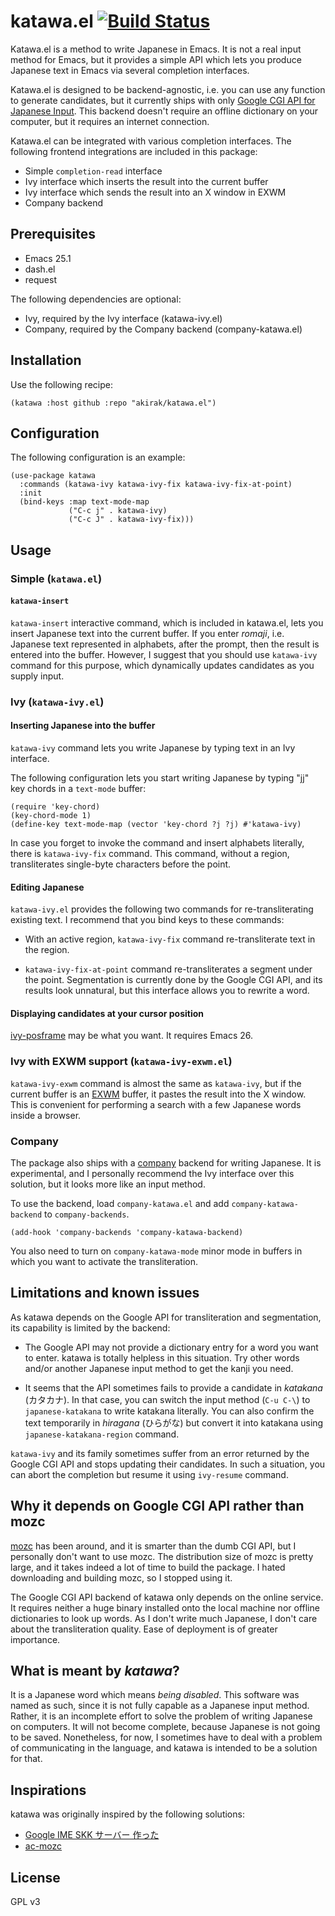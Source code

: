 # katawa.el [![Build Status](https://travis-ci.org/akirak/katawa.el.svg?branch=master)](https://travis-ci.org/akirak/katawa.el)

Katawa.el is a method to write Japanese in Emacs. It is not a real
input method for Emacs, but it provides a simple API which lets you produce
Japanese text in Emacs via several completion interfaces.

Katawa.el is designed to be backend-agnostic, i.e. you can use any function to generate candidates, but it currently ships with only [Google CGI API for Japanese Input][google_cgiapi]. This backend doesn't require an offline dictionary on your computer, but it requires an internet connection.

[google_cgiapi]: https://www.google.co.jp/ime/cgiapi.html

Katawa.el can be integrated with various completion interfaces. The following frontend integrations are included in this package:

- Simple `completion-read` interface
- Ivy interface which inserts the result into the current buffer
- Ivy interface which sends the result into an X window in EXWM
- Company backend

## Prerequisites

- Emacs 25.1
- dash.el
- request

The following dependencies are optional:

- Ivy, required by the Ivy interface (katawa-ivy.el)
- Company, required by the Company backend (company-katawa.el)

## Installation

Use the following recipe:

    (katawa :host github :repo "akirak/katawa.el")

## Configuration

The following configuration is an example:

``` emacs-lisp
(use-package katawa
  :commands (katawa-ivy katawa-ivy-fix katawa-ivy-fix-at-point)
  :init
  (bind-keys :map text-mode-map
             ("C-c j" . katawa-ivy)
             ("C-c J" . katawa-ivy-fix)))

```

## Usage

### Simple (`katawa.el`)

#### `katawa-insert`

`katawa-insert` interactive command, which is included in katawa.el, lets you
insert Japanese text into the current buffer. If you enter *romaji*, i.e.
Japanese text represented in alphabets, after the prompt, then the result
is entered into the buffer. However, I suggest that you should use `katawa-ivy`
command for this purpose, which dynamically updates candidates as you supply input.

### Ivy (`katawa-ivy.el`)

#### Inserting Japanese into the buffer

`katawa-ivy` command lets you write Japanese by typing text in an Ivy interface.

The following configuration lets you start writing Japanese by typing "jj"
key chords in a `text-mode` buffer:

``` emacs-lisp
(require 'key-chord)
(key-chord-mode 1)
(define-key text-mode-map (vector 'key-chord ?j ?j) #'katawa-ivy)
```

In case you forget to invoke the command and insert alphabets literally,
there is `katawa-ivy-fix` command. This command, without a region, transliterates
single-byte characters before the point. 

#### Editing Japanese

`katawa-ivy.el` provides the following two commands for re-transliterating
existing text. I recommend that you bind keys to these commands:

- With an active region, `katawa-ivy-fix` command re-transliterate text
  in the region.

- `katawa-ivy-fix-at-point` command re-transliterates a segment under
  the point. Segmentation is currently done by the Google CGI API, and
  its results look unnatural, but this interface allows you to rewrite
  a word.

#### Displaying candidates at your cursor position

[ivy-posframe](https://github.com/tumashu/ivy-posframe) may be what you want.
It requires Emacs 26.

### Ivy with EXWM support (`katawa-ivy-exwm.el`)

`katawa-ivy-exwm` command is almost the same as `katawa-ivy`, but if the current buffer is an [EXWM](https://github.com/ch11ng/exwm/) buffer, it pastes the result into the X window. This is convenient for performing a search with a few Japanese words inside a browser.

### Company

The package also ships with a [company](https://github.com/company-mode/company-mode)
backend for writing Japanese. It is experimental, and I personally recommend
the Ivy interface over this solution, but it looks more like an input method.

To use the backend, load `company-katawa.el` and add `company-katawa-backend`
to `company-backends`.

``` emacs-lisp
(add-hook 'company-backends 'company-katawa-backend)
```

You also need to turn on `company-katawa-mode` minor mode in buffers in which
you want to activate the transliteration. 

## Limitations and known issues

As katawa depends on the Google API for transliteration and segmentation,
its capability is limited by the backend:

- The Google API may not provide a dictionary entry for a word you want to
  enter. katawa is totally helpless in this situation. Try other words and/or
  another Japanese input method to get the kanji you need.

- It seems that the API sometimes fails to provide a candidate in *katakana*
  (カタカナ). In that case, you can switch the input method (`C-u C-\`) to
  `japanese-katakana` to write katakana literally. You can also confirm
  the text temporarily in *hiragana* (ひらがな) but convert it into katakana using
  `japanese-katakana-region` command.
  
`katawa-ivy` and its family sometimes suffer from an error returned by the
Google CGI API and stops updating their candidates. In such a situation, you
can abort the completion but resume it using `ivy-resume` command.

## Why it depends on Google CGI API rather than mozc

[mozc](https://github.com/google/mozc) has been around, and it is smarter than
the dumb CGI API, but I personally don't want to use mozc. The distribution size
of mozc is pretty large, and it takes indeed a lot of time to build the package. 
I hated downloading and building mozc, so I stopped using it.

The Google CGI API backend of katawa only depends on the online service.
It requires neither a huge binary installed onto the local machine nor offline
dictionaries to look up words. As I don't write much Japanese, I don't care
about the transliteration quality. Ease of deployment is of greater importance.

## What is meant by *katawa*?

It is a Japanese word which means *being disabled*. This software was named
as such, since it is not fully capable as a Japanese input method.
Rather, it is an incomplete effort to solve the problem of writing Japanese
on computers. 
It will not become complete, because Japanese is not going to be saved. 
Nonetheless, for now, I sometimes have to deal with a problem of communicating
in the language, and katawa is intended to be a solution for that.

## Inspirations

katawa was originally inspired by the following solutions:

- [Google IME SKK サーバー 作った](http://blog.sushi.money/entry/20110421/1303274561)
- [ac-mozc](https://github.com/igjit/ac-mozc)

## License

GPL v3
